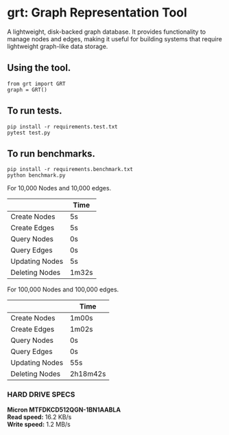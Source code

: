 # grt: Graph Representation Tool

A lightweight, disk-backed graph database. It provides functionality to manage nodes and edges,
making it useful for building systems that require lightweight graph-like data storage.

## Using the tool.

    from grt import GRT
    graph = GRT()
    

## To run tests.

    pip install -r requirements.test.txt
    pytest test.py

## To run benchmarks.

    pip install -r requirements.benchmark.txt
    python benchmark.py

For 10,000 Nodes and 10,000 edges.

|                   | Time  |
|---                |---    |
| Create Nodes      | 5s    |
| Create Edges      | 5s    |
| Query Nodes       | 0s    |
| Query Edges       | 0s    |
| Updating Nodes    | 5s    |
| Deleting Nodes    | 1m32s |

For 100,000 Nodes and 100,000 edges.

|                   | Time  |
|---                |---    |
| Create Nodes      | 1m00s |
| Create Edges      | 1m02s |
| Query Nodes       | 0s    |
| Query Edges       | 0s    |
| Updating Nodes    | 55s   |
| Deleting Nodes    | 2h18m42s |


### HARD DRIVE SPECS

**Micron MTFDKCD512QGN-1BN1AABLA**  
**Read speed:** 16.2 KB/s  
**Write speed:** 1.2 MB/s  
